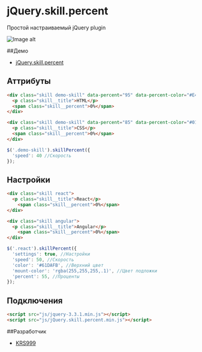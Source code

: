 # jQuery.skill.percent
Простой настраиваемый jQuery plugin

![Image alt](https://pp.userapi.com/c851416/v851416584/b6a89/eMHDAmK8Hys.jpg)

##Демо
* [jQuery.skill.percent](https://krs999.github.io/jQuery.skill.percent/)

## Аттрибуты

```html
<div class="skill demo-skill" data-percent="95" data-percent-color="#E44D26" data-percent-mount-color="rgba(255,255,255,.1)">
  <p class="skill__title">HTML</p>
  <span class="skill__percent">0%</span>
</div>

<div class="skill demo-skill" data-percent="85" data-percent-color="#0170BA" data-percent-mount-color="rgba(255,255,255,.1)">
  <p class="skill__title">CSS</p>
  <span class="skill__percent">0%</span>
</div>
```

```javascript
$('.demo-skill').skillPercent({
  'speed': 40 //Скорость
});
```
## Настройки

```html
<div class="skill react">
  <p class="skill__title">React</p>
	<span class="skill__percent">0%</span>
</div>

<div class="skill angular">
  <p class="skill__title">Angular</p>
	<span class="skill__percent">0%</span>
</div>
```

```javascript
$('.react').skillPercent({
  'settings': true, //Настройки
  'speed': 50, //Скорость
  'color': '#61DAFB', //Верхний цвет
  'mount-color': 'rgba(255,255,255,.1)', //Цвет подложки
  'percent': 55, //Проценты
});
```
## Подключения

```html
<script src="js/jquery-3.3.1.min.js"></script>
<script src="js/jQuery.skill.percent.min.js"></script>
```

##Разработчик
* [KRS999](https://vk.com/krs999)
